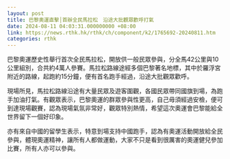 ```yaml
---
layout: post
title: 巴黎奧運直擊│首辦全民馬拉松　沿途大批觀眾歡呼打氣
date: 2024-08-11 04:03:31.000000000 +08:00
link: https://news.rthk.hk/rthk/ch/component/k2/1765692-20240811.htm
categories: rthk
---
```


巴黎奧運歷史性舉行首次全民馬拉松，開放供一般民眾參與，分全馬42公里與10公里組別，合共約4萬人參賽。馬拉松路線途經多個巴黎著名地標，其中於羅浮宮附近的路線，起跑約15分鐘，便有首名跑手經過，沿途大批觀眾歡呼。

現場所見，馬拉松路線沿途有大量民眾及遊客圍觀，各國民眾帶同國旗到場，為跑手加油打氣。有觀眾表示，巴黎奧運的群眾參與性更高，自己毋須經過安檢，便可到達現場觀賽，認為現場氣氛非常好，觀眾特別熱情，希望這次奧運會巴黎能給全世界留下一個好印象。

亦有來自中國的留學生表示，特意到場支持中國跑手，認為有奧運活動開放給全民參與，體現奧運精神，讓所有人都做運動，大家不只是看到很厲害的奧運健兒參加比賽，所有人亦可以參與。
